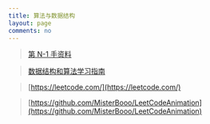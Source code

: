 ```yaml
---
title: 算法与数据结构
layout: page
comments: no
---
```


>[第 N-1 手资料](http://www.xumenger.com/docs-20200916/)

>[数据结构和算法学习指南](https://mp.weixin.qq.com/s/ZYaXOSVM3YBIeRWm7E_jcQ)

>[https://leetcode.com/](https://leetcode.com/)

>[https://github.com/MisterBooo/LeetCodeAnimation](https://github.com/MisterBooo/LeetCodeAnimation)
